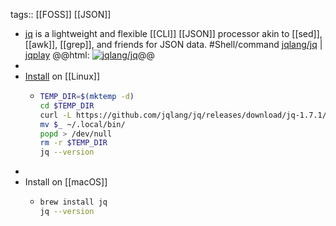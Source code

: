 tags:: [[FOSS]] [[JSON]]

- [jq](https://jqlang.github.io/jq/) is a lightweight and flexible [[CLI]] [[JSON]] processor akin to [[sed]], [[awk]], [[grep]], and friends for JSON data. #Shell/command
  [jqlang/jq](https://github.com/jqlang/jq) | [jqplay](https://jqplay.org/)
  @@html: <a href="https://github.com/jqlang/jq/"><img src="https://github-readme-stats-astronomer.vercel.app/api/pin/?username=jqlang&repo=jq&theme=tokyonight" alt="jqlang/jq"/></a>@@
-
- [Install](https://github.com/jqlang/jq#installation) on [[Linux]]
	- ```bash
	  TEMP_DIR=$(mktemp -d)
	  cd $TEMP_DIR
	  curl -L https://github.com/jqlang/jq/releases/download/jq-1.7.1/jq-linux-amd64 --output "jq"
	  mv $_ ~/.local/bin/
	  popd > /dev/null
	  rm -r $TEMP_DIR
	  jq --version
	  ```
-
- Install on [[macOS]]
	- ```bash
	  brew install jq
	  jq --version
	  ```